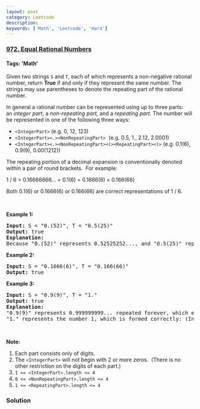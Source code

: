 ```yaml
---
layout: post
category: Leetcode
description: 
keywords: ['Math', 'Leetcode', 'Hard']
---
```

### [972. Equal Rational Numbers](https://leetcode.com/problems/equal-rational-numbers)

#### Tags: 'Math'

<div class="content__u3I1 question-content__JfgR"><div><p>Given two strings <code>S</code> and <code>T</code>, each of which represents a non-negative rational number, return <strong>True</strong> if and only if they represent the same number. The strings may use parentheses to denote the repeating part of the rational number.</p>
<p>In general a rational number can be represented using up to three parts: an <em>integer part</em>, a <em>non-repeating part,</em> and a <em>repeating part</em>. The number will be represented in one of the following three ways:</p>
<ul>
<li><code>&lt;IntegerPart&gt;</code> (e.g. 0, 12, 123)</li>
<li><code>&lt;IntegerPart&gt;&lt;.&gt;&lt;NonRepeatingPart&gt;</code>  (e.g. 0.5, 1., 2.12, 2.0001)</li>
<li><code>&lt;IntegerPart&gt;&lt;.&gt;&lt;NonRepeatingPart&gt;&lt;(&gt;&lt;RepeatingPart&gt;&lt;)&gt;</code> (e.g. 0.1(6), 0.9(9), 0.00(1212))</li>
</ul>
<p>The repeating portion of a decimal expansion is conventionally denoted within a pair of round brackets.  For example:</p>
<p>1 / 6 = 0.16666666... = 0.1(6) = 0.1666(6) = 0.166(66)</p>
<p>Both 0.1(6) or 0.1666(6) or 0.166(66) are correct representations of 1 / 6.</p>
<p> </p>
<p><strong>Example 1:</strong></p>
<pre><strong>Input: </strong>S = <span id="example-input-1-1">"0.(52)"</span>, T = <span id="example-input-1-2">"0.5(25)"</span>
<strong>Output: </strong><span id="example-output-1">true</span>
<strong>Explanation:
</strong>Because "0.(52)" represents 0.52525252..., and "0.5(25)" represents 0.52525252525..... , the strings represent the same number.
</pre>
<div>
<p><strong>Example 2:</strong></p>
<pre><strong>Input: </strong>S = <span id="example-input-2-1">"0.1666(6)"</span>, T = <span id="example-input-2-2">"0.166(66)"</span>
<strong>Output: </strong><span id="example-output-2">true</span>
</pre>
<div>
<p><strong>Example 3:</strong></p>
<pre><strong>Input: </strong>S = <span id="example-input-3-1">"0.9(9)"</span>, T = <span id="example-input-3-2">"1."</span>
<strong>Output: </strong><span id="example-output-3">true</span>
<strong>Explanation: </strong>
"0.9(9)" represents 0.999999999... repeated forever, which equals 1.  [<a href="https://en.wikipedia.org/wiki/0.999..." target="_blank">See this link for an explanation.</a>]
"1." represents the number 1, which is formed correctly: (IntegerPart) = "1" and (NonRepeatingPart) = "".</pre>
<p> </p>
</div>
</div>
<p><strong>Note:</strong></p>
<ol>
<li>Each part consists only of digits.</li>
<li>The <code>&lt;IntegerPart&gt;</code> will not begin with 2 or more zeros.  (There is no other restriction on the digits of each part.)</li>
<li><code>1 &lt;= &lt;IntegerPart&gt;.length &lt;= 4 </code></li>
<li><code>0 &lt;= &lt;NonRepeatingPart&gt;.length &lt;= 4 </code></li>
<li><code>1 &lt;= &lt;RepeatingPart&gt;.length &lt;= 4</code></li>
</ol>
</div></div>

### Solution
